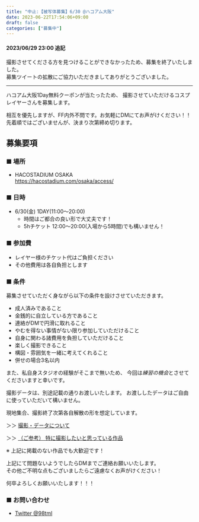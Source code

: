```yaml
---
title: "中止:【被写体募集】6/30 @ハコアム大阪"
date: 2023-06-22T17:54:06+09:00
draft: false
categories: ["募集中"]
---
```


#### 2023/06/29 23:00 追記

撮影させてくださる方を見つけることができなかったため、募集を終了いたしました。  
募集ツイートの拡散にご協力いただきましてありがとうございました。

---

ハコアム大阪1Day無料クーポンが当たったため、
撮影させていただけるコスプレイヤーさんを募集します。

相互を優先しますが、FF内外不問です。お気軽にDMにてお声がけください！！  
先着順ではございませんが、決まり次第締め切ります。

## 募集要項

### ■ 場所

* HACOSTADIUM OSAKA  
https://hacostadium.com/osaka/access/

### ■ 日時

* 6/30(金) 1DAY(11:00～20:00) 
  * 時間はご都合の良い形で大丈夫です！
  * 5hチケット 12:00～20:00(入場から5時間)でも構いません！

### ■ 参加費

* レイヤー様のチケット代はご負担ください
* その他費用は各自負担とします

### ■ 条件

募集させていただく身ながら以下の条件を設けさせていただきます。

* 成人済みであること
* 金銭的に自立している方であること
* 連絡がDMで円滑に取れること
* やむを得ない事情がない限り参加していただけること
* 自身に関わる諸費用を負担していただけること
* 楽しく撮影できること
* 構図・雰囲気を一緒に考えてくれること
* 併せの場合3名以内

また、私自身スタジオの経験がそこまで無いため、
今回は*練習の機会*とさせてくださいますと幸いです。

撮影データは、別途記載の通りお渡しいたします。
お渡ししたデータはご自由に使っていただいて構いません。

現地集合、撮影終了次第各自解散の形を想定しています。

＞＞ [撮影・データについて](/policy/)

＞＞ [（ご参考） 特に撮影したいと思っている作品](/favlist/)

※ 上記に掲載のない作品でも大歓迎です！

上記にて問題ないようでしたらDMまでご連絡お願いいたします。  
その他ご不明な点もございましたらご遠慮なくお声がけください！

何卒よろしくお願いいたします！！！

### ■ お問い合わせ

* [Twitter @98tml](https://twitter.com/98tml/)